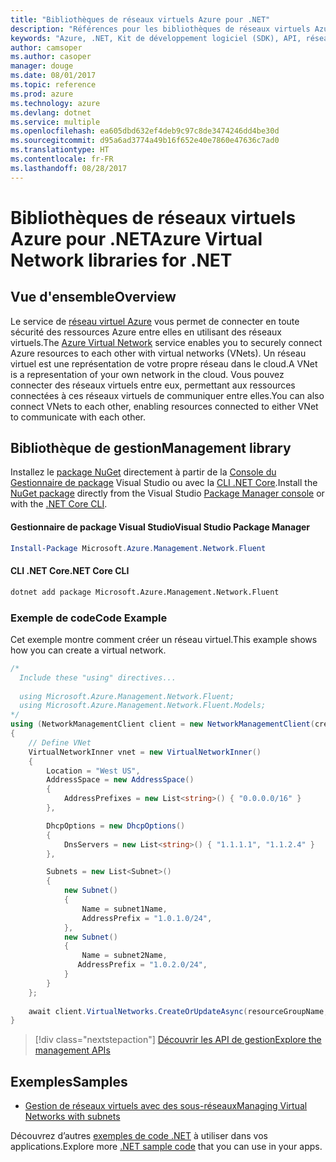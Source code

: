 ```yaml
---
title: "Bibliothèques de réseaux virtuels Azure pour .NET"
description: "Références pour les bibliothèques de réseaux virtuels Azure pour .NET"
keywords: "Azure, .NET, Kit de développement logiciel (SDK), API, réseau virtuel"
author: camsoper
ms.author: casoper
manager: douge
ms.date: 08/01/2017
ms.topic: reference
ms.prod: azure
ms.technology: azure
ms.devlang: dotnet
ms.service: multiple
ms.openlocfilehash: ea605dbd632ef4deb9c97c8de3474246dd4be30d
ms.sourcegitcommit: d95a6ad3774a49b16f652e40e7860e47636c7ad0
ms.translationtype: HT
ms.contentlocale: fr-FR
ms.lasthandoff: 08/28/2017
---
```

# <a name="azure-virtual-network-libraries-for-net"></a><span data-ttu-id="a74b7-104">Bibliothèques de réseaux virtuels Azure pour .NET</span><span class="sxs-lookup"><span data-stu-id="a74b7-104">Azure Virtual Network libraries for .NET</span></span>

## <a name="overview"></a><span data-ttu-id="a74b7-105">Vue d'ensemble</span><span class="sxs-lookup"><span data-stu-id="a74b7-105">Overview</span></span>
<span data-ttu-id="a74b7-106">Le service de [réseau virtuel Azure](/azure/virtual-network/virtual-networks-overview) vous permet de connecter en toute sécurité des ressources Azure entre elles en utilisant des réseaux virtuels.</span><span class="sxs-lookup"><span data-stu-id="a74b7-106">The [Azure Virtual Network](/azure/virtual-network/virtual-networks-overview) service enables you to securely connect Azure resources to each other with virtual networks (VNets).</span></span> <span data-ttu-id="a74b7-107">Un réseau virtuel est une représentation de votre propre réseau dans le cloud.</span><span class="sxs-lookup"><span data-stu-id="a74b7-107">A VNet is a representation of your own network in the cloud.</span></span> <span data-ttu-id="a74b7-108">Vous pouvez connecter des réseaux virtuels entre eux, permettant aux ressources connectées à ces réseaux virtuels de communiquer entre elles.</span><span class="sxs-lookup"><span data-stu-id="a74b7-108">You can also connect VNets to each other, enabling resources connected to either VNet to communicate with each other.</span></span> 

## <a name="management-library"></a><span data-ttu-id="a74b7-109">Bibliothèque de gestion</span><span class="sxs-lookup"><span data-stu-id="a74b7-109">Management library</span></span>

<span data-ttu-id="a74b7-110">Installez le [package NuGet](https://www.nuget.org/packages/Microsoft.Azure.Management.Network.Fluent) directement à partir de la [Console du Gestionnaire de package][PackageManager] Visual Studio ou avec la [CLI .NET Core][DotNetCLI].</span><span class="sxs-lookup"><span data-stu-id="a74b7-110">Install the [NuGet package](https://www.nuget.org/packages/Microsoft.Azure.Management.Network.Fluent) directly from the Visual Studio [Package Manager console][PackageManager] or with the [.NET Core CLI][DotNetCLI].</span></span>

#### <a name="visual-studio-package-manager"></a><span data-ttu-id="a74b7-111">Gestionnaire de package Visual Studio</span><span class="sxs-lookup"><span data-stu-id="a74b7-111">Visual Studio Package Manager</span></span>

```powershell
Install-Package Microsoft.Azure.Management.Network.Fluent
```

#### <a name="net-core-cli"></a><span data-ttu-id="a74b7-112">CLI .NET Core</span><span class="sxs-lookup"><span data-stu-id="a74b7-112">.NET Core CLI</span></span>

```bash
dotnet add package Microsoft.Azure.Management.Network.Fluent
```

### <a name="code-example"></a><span data-ttu-id="a74b7-113">Exemple de code</span><span class="sxs-lookup"><span data-stu-id="a74b7-113">Code Example</span></span>
<span data-ttu-id="a74b7-114">Cet exemple montre comment créer un réseau virtuel.</span><span class="sxs-lookup"><span data-stu-id="a74b7-114">This example shows how you can create a virtual network.</span></span>

```csharp
/* 
  Include these "using" directives...
  
  using Microsoft.Azure.Management.Network.Fluent;
  using Microsoft.Azure.Management.Network.Fluent.Models;
*/
using (NetworkManagementClient client = new NetworkManagementClient(credentials))
{
    // Define VNet
    VirtualNetworkInner vnet = new VirtualNetworkInner()
    {
        Location = "West US",
        AddressSpace = new AddressSpace()
        {
            AddressPrefixes = new List<string>() { "0.0.0.0/16" }
        },

        DhcpOptions = new DhcpOptions()
        {
            DnsServers = new List<string>() { "1.1.1.1", "1.1.2.4" }
        },

        Subnets = new List<Subnet>()
        {
            new Subnet()
            {
                Name = subnet1Name,
                AddressPrefix = "1.0.1.0/24",
            },
            new Subnet()
            {
                Name = subnet2Name,
               AddressPrefix = "1.0.2.0/24",
            }
        }
    };
    
    await client.VirtualNetworks.CreateOrUpdateAsync(resourceGroupName, vNetName, vnet);
}

```

> [!div class="nextstepaction"]
> [<span data-ttu-id="a74b7-115">Découvrir les API de gestion</span><span class="sxs-lookup"><span data-stu-id="a74b7-115">Explore the management APIs</span></span>](/dotnet/api/overview/azure/network/management)

## <a name="samples"></a><span data-ttu-id="a74b7-116">Exemples</span><span class="sxs-lookup"><span data-stu-id="a74b7-116">Samples</span></span>
- [<span data-ttu-id="a74b7-117">Gestion de réseaux virtuels avec des sous-réseaux</span><span class="sxs-lookup"><span data-stu-id="a74b7-117">Managing Virtual Networks with subnets</span></span>](https://github.com/Azure-Samples/network-dotnet-manage-virtual-network)

<span data-ttu-id="a74b7-118">Découvrez d’autres [exemples de code .NET](https://azure.microsoft.com/resources/samples/?platform=dotnet) à utiliser dans vos applications.</span><span class="sxs-lookup"><span data-stu-id="a74b7-118">Explore more [.NET sample code](https://azure.microsoft.com/resources/samples/?platform=dotnet) that you can use in your apps.</span></span>


[PackageManager]: https://docs.microsoft.com/nuget/tools/package-manager-console 
[DotNetCLI]: https://docs.microsoft.com/dotnet/core/tools/dotnet-add-package 

